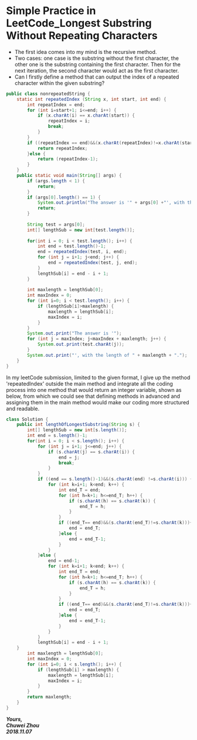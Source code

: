 # Simple Practice in LeetCode_Longest Substring Without Repeating Characters        

- The first idea comes into my mind is the recursive method.                
- Two cases: one case is the substring without the first character, the other one is the substring containing the first character. Then for the next iteration, the second character would act as the first character.                 
- Can I firstly define a method that can output the index of a repeated character within the given substring?                  

```java
public class nonrepeatedString {
	static int repeatedIndex (String x, int start, int end) {
		int repeatIndex = end;
		for (int i=start+1; i<=end; i++) {
			if (x.charAt(i) == x.charAt(start)) {
				repeatIndex = i;
				break;
			}
		}
		if ((repeatIndex == end)&&(x.charAt(repeatIndex)!=x.charAt(start))) {
			return repeatIndex;
		}else {
			return (repeatIndex-1);
		}
	}
	public static void main(String[] args) {
		if (args.length < 1) {
			return;
		}
		if (args[0].length() == 1) {
			System.out.println("The answer is '" + args[0] +"', with the length of 1.");
			return;
		}
		
		String test = args[0];
		int[] lengthSub = new int[test.length()];
		
		for(int i = 0; i < test.length(); i++) {
			int end = test.length()-1;
			end = repeatedIndex(test, i, end);
			for (int j = i+1; j<end; j++) {				
				end = repeatedIndex(test, j, end);				
			}
			lengthSub[i] = end - i + 1;
		}
		
		int maxlength = lengthSub[0];
		int maxIndex = 0;
		for (int i=0; i < test.length(); i++) {
			if (lengthSub[i]>maxlength) {
				maxlength = lengthSub[i];
				maxIndex = i;
			}
		}
		System.out.print("The answer is '");
		for (int j = maxIndex; j<maxIndex + maxlength; j++) {
			System.out.print(test.charAt(j));
		}
		System.out.print("', with the length of " + maxlength + ".");
	}
}
```             
In my leetCode submission, limited to the given format, I give up the method 'repeatedIndex' outside the main method and integrate all the coding process into one method that would return an integer variable, shown as below, from which we could see that defining methods in advanced and assigning them in the main method would make our coding more structured and readable.             


```java
class Solution {
    public int lengthOfLongestSubstring(String s) {
        int[] lengthSub = new int[s.length()];
        int end = s.length()-1;
        for(int i = 0; i < s.length(); i++) {
            for (int j = i+1; j<=end; j++) {
                if (s.charAt(j) == s.charAt(i)) {
                    end = j;
                    break;
                }
            }
            if ((end == s.length()-1)&&(s.charAt(end) !=s.charAt(i))) {
                for (int k=i+1; k<end; k++) {
                    int end_T = end;
                    for (int h=k+1; h<=end_T; h++) {
                        if (s.charAt(h) == s.charAt(k)) {
                            end_T = h;
                        }
                    }
                    if ((end_T== end)&&(s.charAt(end_T)!=s.charAt(k))){
                        end = end_T;
                    }else {
                        end = end_T-1;
                    }
                }    
            }else {
                end = end-1;
                for (int k=i+1; k<end; k++) {
                    int end_T = end;
                    for (int h=k+1; h<=end_T; h++) {
                        if (s.charAt(h) == s.charAt(k)) {
                            end_T = h;
                        }
                    }
                    if ((end_T== end)&&(s.charAt(end_T)!=s.charAt(k))){
                        end = end_T;
                    }else {
                        end = end_T-1;
                    }
                }  
            }
            lengthSub[i] = end - i + 1;
	}
        int maxlength = lengthSub[0];
        int maxIndex = 0;
        for (int i=0; i < s.length(); i++) {
            if (lengthSub[i] > maxlength) {
                maxlength = lengthSub[i];
                maxIndex = i;
            }
        }
        return maxlength;
	}
}
```                 
                    
**_Yours,_**                         
**_Chuwei Zhou_**                 
**_2018.11.07_**                     
 

